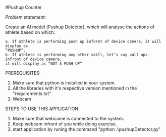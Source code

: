 #Pushup Counter

_Problem statement:_
  
  Create an AI model (Pushup Detector), which will analyse the actions of athlete based on which:

    a. If athlete is performing push up infornt of device camera, it will display as
    “PUSHUP”.
    b. If athlete is performing any other skill, let’s say pull ups infront of device camera,
    it will display as “NOT A PUSH UP”



PREREQUISITES: 
  1. Make sure that python is installed in your system.
  2. All the libraries with it's respective version mentioned in the "requirements.txt"
  3. Webcam

STEPS TO USE THIS APPLICATION: 
  1. Make sure that webcame is connected to the system.
  2. Keep webcam infront of you while doing exercise.
  3. start application by runing the command "python .\pushupDetector.py" 
